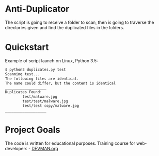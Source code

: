 # Anti-Duplicator

The script is going to receive a folder to scan, 
then is going to traverse the directories given and find the duplicated files in the folders.

# Quickstart

Example of script launch on Linux, Python 3.5:

```bash
$ python3 duplicates.py test
Scanning test...
The following files are identical.
The name could differ, but the content is identical
___________________
Duplicates Found:
		test/malware.jpg
		test/test/malware.jpg
		test/test copy/malware.jpg
___________________


```

# Project Goals

The code is written for educational purposes. Training course for web-developers - [DEVMAN.org](https://devman.org)
